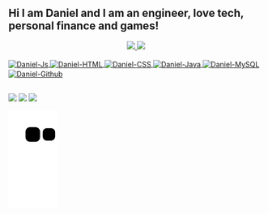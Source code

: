 ## Hi I am Daniel and I am an engineer, love tech, personal finance and games!
<div align="center">
  <a href="https://github.com/neardaniel-pls">
  <img height="180em" src="https://github-readme-stats.vercel.app/api?username=neardaniel-pls&show_icons=true&theme=dark&include_all_commits=true&count_private=true"/>
  <img height="180em" src="https://github-readme-stats.vercel.app/api/top-langs/?username=neardaniel-pls&layout=compact&langs_count=7&theme=dark"/>
</div>
<div style="display: inline_block"><br>
  <img align="center" alt="Daniel-Js" src="https://img.shields.io/badge/JavaScript-F7DF1E?style=for-the-badge&logo=javascript&logoColor=black">
  <img align="center" alt="Daniel-HTML" src="https://img.shields.io/badge/HTML5-E34F26?style=for-the-badge&logo=html5&logoColor=white">
  <img align="center" alt="Daniel-CSS" src="https://img.shields.io/badge/CSS3-1572B6?style=for-the-badge&logo=css3&logoColor=white">
  <img align="center" alt="Daniel-Java" src="https://img.shields.io/badge/Java-ED8B00?style=for-the-badge&logo=java&logoColor=white">
  <img align="center" alt="Daniel-MySQL" src="https://img.shields.io/badge/MySQL-00000F?style=for-the-badge&logo=mysql&logoColor=white">
  <img align="center" alt="Daniel-Github" src="https://img.shields.io/badge/GitHub-100000?style=for-the-badge&logo=github&logoColor=white">
</div>
  
  ##
 
<div> 
 <a href="https://discord.gg/wagxzStdcR" target="_blank"><img src="https://img.shields.io/badge/Discord-7289DA?style=for-the-badge&logo=discord&logoColor=white" target="_blank"></a> 
  <a href = "mailto:contatorafaballerini@gmail.com"><img src="https://img.shields.io/badge/-Gmail-%23333?style=for-the-badge&logo=gmail&logoColor=white" target="_blank"></a>
  <a href="https://www.linkedin.com/in/rafaella-ballerini-45875016a" target="_blank"><img src="https://img.shields.io/badge/-LinkedIn-%230077B5?style=for-the-badge&logo=linkedin&logoColor=white" target="_blank"></a> 
 
  ![Snake animation](https://github.com/neardaniel-pls/neardaniel-pls/blob/output/github-contribution-grid-snake.svg)
 
</div>
